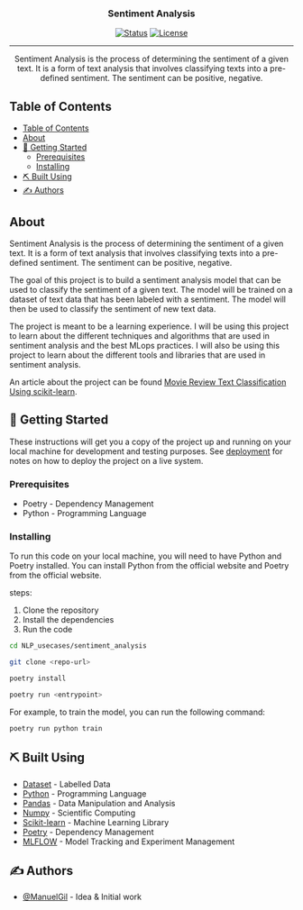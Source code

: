 <h3 align="center">Sentiment Analysis</h3>

<div align="center">

[![Status](https://img.shields.io/badge/status-active-success.svg)]()
[![License](https://img.shields.io/badge/license-MIT-blue.svg)](/LICENSE)

</div>

---

<p align="center"> 
    Sentiment Analysis is the process of determining the sentiment of a given text. It is a form of text analysis that involves classifying texts into a pre-defined sentiment. The sentiment can be positive, negative.
    <br> 
</p>

## Table of Contents

- [Table of Contents](#table-of-contents)
- [About ](#about-)
- [🏁 Getting Started ](#-getting-started-)
  - [Prerequisites](#prerequisites)
  - [Installing](#installing)
- [⛏️ Built Using ](#️-built-using-)
- [✍️ Authors ](#️-authors-)

## About <a name = "about"></a>

Sentiment Analysis is the process of determining the sentiment of a given text. It is a form of text analysis that involves classifying texts into a pre-defined sentiment. The sentiment can be positive, negative.

The goal of this project is to build a sentiment analysis model that can be used to classify the sentiment of a given text. The model will be trained on a dataset of text data that has been labeled with a sentiment. The model will then be used to classify the sentiment of new text data.

The project is meant to be a learning experience. I will be using this project to learn about the different techniques and algorithms that are used in sentiment analysis and the best MLops practices. I will also be using this project to learn about the different tools and libraries that are used in sentiment analysis.

An article about the project can be found [Movie Review Text Classification Using scikit-learn](https://medium.com/python-in-plain-english/movie-review-text-classification-using-scikit-learn-d72cd375a7d7).

## 🏁 Getting Started <a name = "getting_started"></a>

These instructions will get you a copy of the project up and running on your local machine for development and testing purposes. See [deployment](#deployment) for notes on how to deploy the project on a live system.

### Prerequisites

* Poetry - Dependency Management
* Python - Programming Language

### Installing

To run this code on your local machine, you will need to have Python and Poetry installed. You can install Python from the official website and Poetry from the official website.

steps: 

1. Clone the repository
2. Install the dependencies
3. Run the code

```bash
cd NLP_usecases/sentiment_analysis
```

```bash
git clone <repo-url>
```

```bash
poetry install
```

```bash
poetry run <entrypoint>

```

For example, to train the model, you can run the following command:

```bash
poetry run python train
```

## ⛏️ Built Using <a name = "built_using"></a>
- [Dataset](https://archive.ics.uci.edu/dataset/331/sentiment+labelled+sentences) - Labelled Data
- [Python](https://www.python.org/) - Programming Language
- [Pandas](https://pandas.pydata.org/) - Data Manipulation and Analysis
- [Numpy](https://numpy.org/) - Scientific Computing
- [Scikit-learn](https://scikit-learn.org/stable/) - Machine Learning Library
- [Poetry](https://python-poetry.org/) - Dependency Management
- [MLFLOW](https://mlflow.org/) - Model Tracking and Experiment Management
## ✍️ Authors <a name = "authors"></a>

- [@ManuelGil]() - Idea & Initial work
